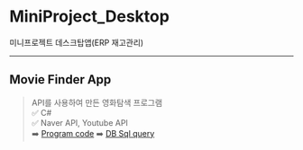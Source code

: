 # MiniProject_Desktop
미니프로젝트 데스크탑앱(ERP 재고관리)
___
## Movie Finder App
> API를 사용하여 만든 영화탐색 프로그램<br>
:white_check_mark: C# <br>
:white_check_mark: Naver API, Youtube API<br>
:arrow_right: [Program code](https://github.com/yfla980107/MiniProject_Desktop/tree/main/WpfMiniProject/NaverMovieFinderApp)
:arrow_right: [DB Sql query](https://github.com/yfla980107/MiniProject_Desktop/blob/main/WpfMiniProject/NaverMovieFinderApp/Sql/OpenApiLab.sql)
